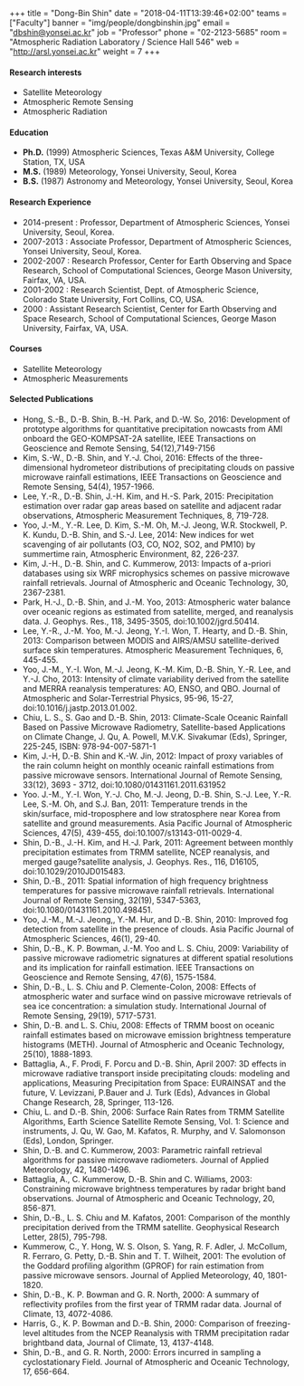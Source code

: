 +++
title = "Dong-Bin Shin"
date = "2018-04-11T13:39:46+02:00"
teams = ["Faculty"]
banner = "img/people/dongbinshin.jpg"
email = "dbshin@yonsei.ac.kr"
job = "Professor"
phone = "02-2123-5685"
room = "Atmospheric Radiation Laboratory / Science Hall 546"
web = "http://arsl.yonsei.ac.kr"
weight = 7
+++

#### Research interests
+ Satellite Meteorology
+ Atmospheric Remote Sensing
+ Atmospheric Radiation

#### Education
+ **Ph.D.** (1999) Atmospheric Sciences, Texas A&M University, College Station, TX, USA
+ **M.S.** (1989) Meteorology, Yonsei University, Seoul, Korea
+ **B.S.** (1987) Astronomy and Meteorology, Yonsei University, Seoul, Korea

#### Research Experience
+ 2014-present : Professor, Department of Atmospheric Sciences, Yonsei University, Seoul, Korea.
+ 2007-2013  : Associate Professor, Department of Atmospheric Sciences, Yonsei University, Seoul, Korea.
+ 2002-2007 : Research Professor, Center for Earth Observing and Space Research, School of Computational Sciences, George Mason University, Fairfax, VA, USA.
+ 2001-2002  : Research Scientist, Dept. of Atmospheric Science, Colorado State University, Fort Collins, CO, USA.
+ 2000 : Assistant Research Scientist, Center for Earth Observing and Space Research, School of Computational Sciences, George Mason University, Fairfax, VA, USA.

#### Courses
+ Satellite Meteorology
+ Atmospheric Measurements

#### Selected Publications
+ Hong, S.-B., D.-B. Shin, B.-H. Park, and D.-W. So, 2016: Development of prototype algorithms for quantitative precipitation nowcasts from AMI onboard the GEO-KOMPSAT-2A satellite, IEEE Transactions on Geoscience and Remote Sensing, 54(12),7149-7156
+ Kim, S.-W., D.-B. Shin, and Y.-J. Choi, 2016: Effects of the three-dimensional hydrometeor distributions of precipitating clouds on passive microwave rainfall estimations, IEEE Transactions on Geoscience and Remote Sensing, 54(4), 1957-1966.
+ Lee, Y.-R., D.-B. Shin, J.-H. Kim, and H.-S. Park, 2015: Precipitation estimation over radar gap areas based on satellite and adjacent radar observations, Atmospheric Measurement Techniques, 8, 719-728.
+ Yoo, J.-M., Y.-R. Lee, D. Kim, S.-M. Oh, M.-J. Jeong, W.R. Stockwell, P. K. Kundu, D.-B. Shin, and S.-J. Lee, 2014: New indices for wet scavenging of air pollutants (O3, CO, NO2, SO2, and PM10) by summertime rain, Atmospheric Environment, 82, 226-237.
+ Kim, J.-H., D.-B. Shin, and C. Kummerow, 2013: Impacts of a-priori databases using six WRF microphysics schemes on passive microwave rainfall retrievals. Journal of Atmospheric and Oceanic Technology, 30, 2367-2381.
+ Park, H.-J., D.-B. Shin, and J.-M. Yoo, 2013: Atmospheric water balance over oceanic regions as estimated from satellite, merged, and reanalysis data. J. Geophys. Res., 118, 3495-3505, doi:10.1002/jgrd.50414.
+ Lee, Y.-R., J.-M. Yoo, M.-J. Jeong, Y.-I. Won, T. Hearty, and D.-B. Shin, 2013: Comparison between MODIS and AIRS/AMSU satellite-derived surface skin temperatures. Atmospheric Measurement Techniques, 6, 445-455.
+ Yoo, J.-M., Y.-I. Won, M.-J. Jeong, K.-M. Kim, D.-B. Shin, Y.-R. Lee, and Y.-J. Cho, 2013: Intensity of climate variability derived from the satellite and MERRA reanalysis temperatures: AO, ENSO, and QBO. Journal of Atmospheric and Solar-Terrestrial Physics, 95-96, 15-27, doi:10.1016/j.jastp.2013.01.002.
+ Chiu, L. S., S. Gao and D.-B. Shin, 2013: Climate-Scale Oceanic Rainfall Based on Passive Microwave Radiometry, Satellite-based Applications on Climate Change, J. Qu, A. Powell, M.V.K. Sivakumar (Eds), Springer, 225-245, ISBN: 978-94-007-5871-1
+ Kim, J.-H, D.-B. Shin and K.-W. Jin, 2012: Impact of proxy variables of the rain column height on monthly oceanic rainfall estimations from passive microwave sensors. International Journal of Remote Sensing, 33(12), 3693 - 3712, doi:10.1080/01431161.2011.631952
+ Yoo. J.-M., Y.-I. Won, Y.-J. Cho, M.-J. Jeong, D.-B. Shin, S.-J. Lee, Y.-R. Lee, S.-M. Oh, and S.J. Ban, 2011: Temperature trends in the skin/surface, mid-troposphere and low stratosphere near Korea from satellite and ground measurements. Asia Pacific Journal of Atmospheric Sciences, 47(5), 439-455, doi:10.1007/s13143-011-0029-4.
+ Shin, D.-B., J.-H. Kim, and H.-J. Park, 2011: Agreement between monthly precipitation estimates from TRMM satellite, NCEP reanalysis, and merged gauge?satellite analysis, J. Geophys. Res., 116, D16105, doi:10.1029/2010JD015483.
+ Shin, D.-B., 2011: Spatial information of high frequency brightness temperatures for passive microwave rainfall retrievals. International Journal of Remote Sensing, 32(19), 5347-5363, doi:10.1080/01431161.2010.498451.
+ Yoo, J.-M., M.-J. Jeong,, Y.-M. Hur, and D.-B. Shin, 2010: Improved fog detection from satellite in the presence of clouds. Asia Pacific Journal of Atmospheric Sciences, 46(1), 29-40.
+ Shin, D.-B., K. P. Bowman, J.-M. Yoo and L. S. Chiu, 2009: Variability of passive microwave radiometric signatures at different spatial resolutions and its implication for rainfall estimation. IEEE Transactions on Geoscience and Remote Sensing, 47(6), 1575-1584.
+ Shin, D.-B., L. S. Chiu and P. Clemente-Colon, 2008: Effects of atmospheric water and surface wind on passive microwave retrievals of sea ice concentration: a simulation study. International Journal of Remote Sensing, 29(19), 5717-5731.
+ Shin, D.-B. and L. S. Chiu, 2008: Effects of TRMM boost on oceanic rainfall estimates based on microwave emission brightness temperature histograms (METH). Journal of Atmospheric and Oceanic Technology, 25(10), 1888-1893.
+ Battaglia, A., F. Prodi, F. Porcu and D.-B. Shin, April 2007: 3D effects in microwave radiative transport inside precipitating clouds: modeling and applications, Measuring Precipitation from Space: EURAINSAT and the future, V. Levizzani, P.Bauer and J. Turk (Eds), Advances in Global Change Research, 28, Springer, 113-126.
+ Chiu, L. and D.-B. Shin, 2006: Surface Rain Rates from TRMM Satellite Algorithms, Earth Science Satellite Remote Sensing, Vol. 1: Science and instruments, J. Qu, W. Gao, M. Kafatos, R. Murphy, and V. Salomonson (Eds), London, Springer.
+ Shin, D.-B. and C. Kummerow, 2003: Parametric rainfall retrieval algorithms for passive microwave radiometers. Journal of Applied Meteorology, 42, 1480-1496.
+ Battaglia, A., C. Kummerow, D.-B. Shin and C. Williams, 2003: Constraining microwave brightness temperatures by radar bright band observations. Journal of Atmospheric and Oceanic Technology, 20, 856-871.
+ Shin, D.-B., L. S. Chiu and M. Kafatos, 2001: Comparison of the monthly precipitation derived from the TRMM satellite. Geophysical Research Letter, 28(5), 795-798.
+ Kummerow, C., Y. Hong, W. S. Olson, S. Yang, R. F. Adler, J. McCollum, R. Ferraro, G. Petty, D.-B. Shin and T. T. Wilheit, 2001: The evolution of the Goddard profiling algorithm (GPROF) for rain estimation from passive microwave sensors. Journal of Applied Meteorology, 40, 1801-1820.
+ Shin, D.-B., K. P. Bowman and G. R. North, 2000: A summary of reflectivity profiles from the first year of TRMM radar data. Journal of Climate, 13, 4072-4086.
+ Harris, G., K. P. Bowman and D.-B. Shin, 2000: Comparison of freezing-level altitudes from the NCEP Reanalysis with TRMM precipitation radar brightband data, Journal of Climate, 13, 4137-4148.
+ Shin, D.-B., and G. R. North, 2000: Errors incurred in sampling a cyclostationary Field. Journal of Atmospheric and Oceanic Technology, 17, 656-664.
